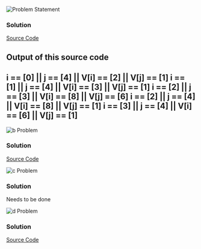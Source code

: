 ![Problem Statement](https://github.com/cpp-rakesh/Algorithms/tree/master/Chapter_2_Getting_Started/Problems/2-4/repo/problem.png)

### Solution
[Source Code](https://github.com/cpp-rakesh/Algorithms/tree/master/Chapter_2_Getting_Started/Problems/2-4/repo/a.cpp)

Output of this source code
--------------------------------------------------
i == [0] || j == [4] || V[i] == [2] || V[j] == [1]
i == [1] || j == [4] || V[i] == [3] || V[j] == [1]
i == [2] || j == [3] || V[i] == [8] || V[j] == [6]
i == [2] || j == [4] || V[i] == [8] || V[j] == [1]
i == [3] || j == [4] || V[i] == [6] || V[j] == [1]
--------------------------------------------------

![b Problem](https://github.com/cpp-rakesh/Algorithms/tree/master/Chapter_2_Getting_Started/Problems/2-4/repo/b_problem.png)
### Solution
[Source Code](https://github.com/cpp-rakesh/Algorithms/tree/master/Chapter_2_Getting_Started/Problems/2-4/repo/b.cpp)

![c Problem](https://github.com/cpp-rakesh/Algorithms/tree/master/Chapter_2_Getting_Started/Problems/2-4/repo/c_problem.png)
### Solution
Needs to be done

![d Problem](https://github.com/cpp-rakesh/Algorithms/tree/master/Chapter_2_Getting_Started/Problems/2-4/repo/d_problem.png)
### Solution
[Source Code](https://github.com/cpp-rakesh/Algorithms/tree/master/Chapter_2_Getting_Started/Problems/2-4/repo/d.cpp)

